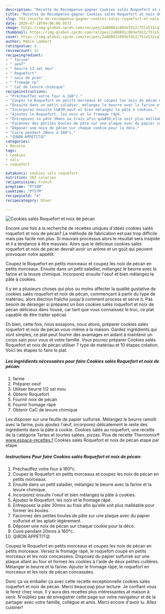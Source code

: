 ```yaml
---
description: "Recette de Récompense-gagner Cookies salés Roquefort et noix de pécan"
title: "Recette de Récompense-gagner Cookies salés Roquefort et noix de pécan"
slug: 743-recette-de-recompense-gagner-cookies-sales-roquefort-et-noix-de-pecan
date: 2020-07-18T04:06:00.057Z
image: https://img-global.cpcdn.com/recipes/2a00801c093efd12/751x532cq70/cookies-sales-roquefort-et-noix-de-pecan-photo-principale-de-la-recette.jpg
thumbnail: https://img-global.cpcdn.com/recipes/2a00801c093efd12/751x532cq70/cookies-sales-roquefort-et-noix-de-pecan-photo-principale-de-la-recette.jpg
cover: https://img-global.cpcdn.com/recipes/2a00801c093efd12/751x532cq70/cookies-sales-roquefort-et-noix-de-pecan-photo-principale-de-la-recette.jpg
author: Mable Lambert
ratingvalue: 4
reviewcount: 15
recipeingredient:
- " farine"
- " oeuf"
- " beurre 12 sel mou"
- " Roquefort"
- " noix de pcan"
- " fromage rp"
- " CaC de levure chimique"
recipeinstructions:
- "Préchauffez votre four à 160°c."
- "Coupez le Roquefort en petits morceaux et coupez les noix de pécan en petits morceaux."
- "Ensuite dans un petit saladier, mélangez le beurre avec la farine et la levure chimique."
- "Incorporez ensuite l&#39;oeuf et bien mélangez la pâte à cookies."
- "Ajoutez le Roquefort, les noix et le fromage râpé."
- "Entreposez la pâte 30mns au frais afin qu&#39;elle soit plus malléable pour former les boules."
- "Faconnez des petites boules de pâte sur une plaque avec du papier sulfurisé et les aplatir légèrement."
- "Déposer une noix de pécan sur chaque cookie pour la déco."
- "Cuire pendant 20mns à 160°c."
- "😜BON APPÉTIT😜"
categories:
- Recette
tags:
- cookies
- sals
- roquefort

katakunci: cookies sals roquefort 
nutrition: 263 calories
recipecuisine: French
preptime: "PT18M"
cooktime: "PT57M"
recipeyield: "4"
recipecategory: Dîner

---
```



![Cookies salés Roquefort et noix de pécan](https://img-global.cpcdn.com/recipes/2a00801c093efd12/751x532cq70/cookies-sales-roquefort-et-noix-de-pecan-photo-principale-de-la-recette.jpg)

Encore une fois à la recherche de recettes uniques d'idées cookies salés roquefort et noix de pécan? La méthode de fabrication est pas trop difficile mais pas facile non plus. Si mauvais processus alors le résultat sera insipide et il a tendance à être mauvais. Alors que le délicieux cookies salés roquefort et noix de pécan devrait avoir un arôme et un goût qui peuvent provoquer notre appétit.

Coupez le Roquefort en petits morceaux et coupez les noix de pécan en petits morceaux. Ensuite dans un petit saladier, mélangez le beurre avec la farine et la levure chimique. Incorporez ensuite l&#39;oeuf et bien mélangez la pâte à cookies.

Il y en a plusieurs choses qui plus ou moins affecter la qualité gustative de cookies salés roquefort et noix de pécan, commençant à partir du type de matériau, alors élection fraîche jusqu'à comment process et serve it. Pas besoin de déranger si préparez un bon cookies salés roquefort et noix de pécan délicieux dans house, car tant que vous connaissez le truc, ce plat capable de être traiter spécial.


Eh bien, cette fois, nous essayons, nous allons, préparer cookies salés roquefort et noix de pécan vous-même à la maison. Gardez ingrédients qui sont simples, ce plat peut fournir des avantages en aidant à maintenir un corps sain pour vous et votre famille. Vous pouvez préparer Cookies salés Roquefort et noix de pécan utiliser 7 type de matériau et 10 étapes création. Voici les étapes to faire le plat.

<!--inarticleads1-->

##### Les ingrédients nécessaires pour faire Cookies salés Roquefort et noix de pécan:

1.   farine
1. Préparer  oeuf
1. Utiliser  beurre 1/2 sel mou
1. Obtenir  Roquefort
1. Fournir  noix de pécan
1. Fournir  fromage râpé
1. Obtenir  CaC de levure chimique


Les disposer sur une feuille de papier sulfurisé. Mélangez le beurre ramolli avec la farine, puis ajoutez l&#39;œuf, incorporez délicatement le reste des ingrédients dans la pâte à cookie. Cookies salés au roquefort, une recette de la catégorie Tartes et tourtes salées, pizzas. Plus de recette Thermomix® www.espace-recettes.f Cookies salés Roquefort et noix de pécan etape par etape. 

<!--inarticleads2-->

##### Instructions Pour faire Cookies salés Roquefort et noix de pécan:

1. Préchauffez votre four à 160°c.
1. Coupez le Roquefort en petits morceaux et coupez les noix de pécan en petits morceaux.
1. Ensuite dans un petit saladier, mélangez le beurre avec la farine et la levure chimique.
1. Incorporez ensuite l&#39;oeuf et bien mélangez la pâte à cookies.
1. Ajoutez le Roquefort, les noix et le fromage râpé.
1. Entreposez la pâte 30mns au frais afin qu&#39;elle soit plus malléable pour former les boules.
1. Faconnez des petites boules de pâte sur une plaque avec du papier sulfurisé et les aplatir légèrement.
1. Déposer une noix de pécan sur chaque cookie pour la déco.
1. Cuire pendant 20mns à 160°c.
1. 😜BON APPÉTIT😜


Coupez le Roquefort en petits morceaux et coupez les noix de pécan en petits morceaux. Versez le fromage râpé, le roquefort coupé en petits morceaux et les noix concassées. Disposez du papier sulfurisé sur une plaque allant au four et formez les cookies à l&#39;aide de deux petites cuillères. Mélanger le beurre et la farine. Ajouter le fromage râpé, le roquefort en morceaux et les noix de pécan concassées. 


Donc ça va emballer ça avec cette recette exceptionnelle cookies salés roquefort et noix de pécan. Merci beaucoup pour lecture. Je confiant vous le ferez chez vous. Il y aura des recettes plus  intéressantes at maison à venir. N'oubliez pas de enregistrer cette page sur votre navigateur et de la partager avec votre famille, collègue et amis. Merci encore d'avoir lu. Allez cuisiner!
